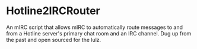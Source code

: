Hotline2IRCRouter
=================

An mIRC script that allows mIRC to automatically route messages to and from a Hotline server's primary chat room and an IRC channel. Dug up from the past and open sourced for the lulz.
